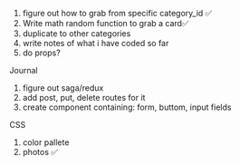 1. figure out how to grab from specific category_id ✅
2. Write math random function to grab a card✅
3. duplicate to other categories
4. write notes of what i have coded so far
5. do props?

Journal
1. figure out saga/redux
2. add post, put, delete routes for it
3. create component containing: form, buttom, input fields

CSS
1. color pallete
2. photos ✅

